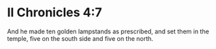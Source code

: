 # II Chronicles 4:7

And he made ten golden lampstands as prescribed, and set them in the temple, five on the south side and five on the north.
